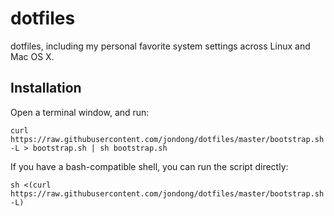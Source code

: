 # dotfiles
dotfiles, including my personal favorite system settings across Linux and Mac OS X.

## Installation

Open a terminal window, and run:

```
curl https://raw.githubusercontent.com/jondong/dotfiles/master/bootstrap.sh -L > bootstrap.sh | sh bootstrap.sh
```

If you have a bash-compatible shell, you can run the script directly:

```
sh <(curl https://raw.githubusercontent.com/jondong/dotfiles/master/bootstrap.sh -L)
```
